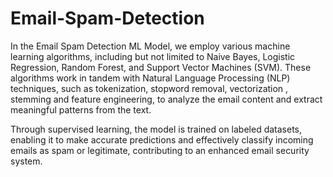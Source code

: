 # Email-Spam-Detection
 In the Email Spam Detection ML Model, we employ various machine learning algorithms, including but not limited to Naive Bayes, Logistic Regression, Random Forest, and Support Vector Machines (SVM). These algorithms work in tandem with Natural Language Processing (NLP) techniques, such as tokenization, stopword removal, vectorization , stemming  and feature engineering, to analyze the email content and extract meaningful patterns from the text. 

Through supervised learning, the model is trained on labeled datasets, enabling it to make accurate predictions and effectively classify incoming emails as spam or legitimate, contributing to an enhanced email security system.

 
